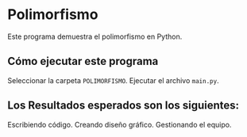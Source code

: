 # Polimorfismo

Este programa demuestra el polimorfismo en Python.

## Cómo ejecutar este programa

Seleccionar la carpeta `POLIMORFISMO`.
Ejecutar el archivo `main.py`.

## Los Resultados esperados son los siguientes:
Escribiendo código.
Creando diseño gráfico.
Gestionando el equipo.